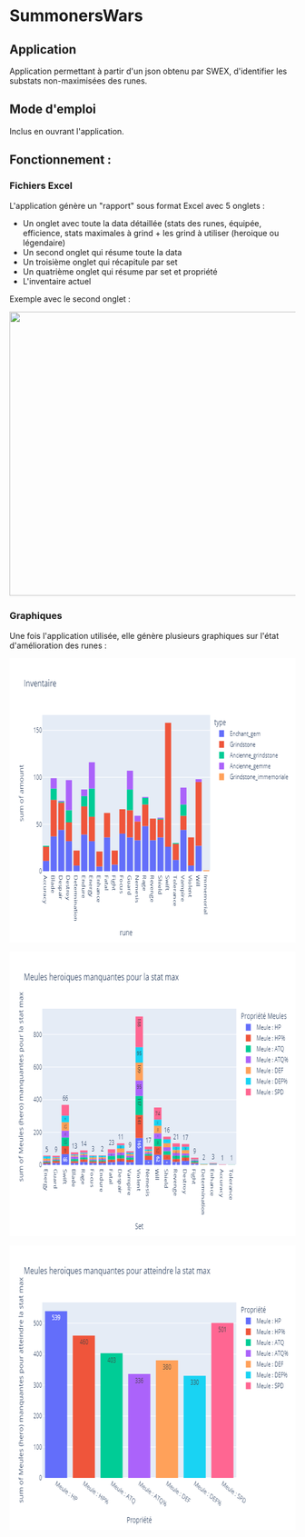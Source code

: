 # SummonersWars


## Application

Application permettant à partir d'un json obtenu par SWEX, d'identifier les substats non-maximisées des runes.

## Mode d'emploi

Inclus en ouvrant l'application.

## Fonctionnement :

### Fichiers Excel

L'application génère un "rapport" sous format Excel avec 5 onglets :
- Un onglet avec toute la data détaillée (stats des runes, équipée, efficience, stats maximales à grind  + les grind à utiliser (heroique ou légendaire)
- Un second onglet qui résume toute la data
- Un troisième onglet qui récapitule par set
- Un quatrième onglet qui résume par set et propriété
- L'inventaire actuel

Exemple avec le second onglet :

<p align="center">
  <img width="900" height="500" src="https://i.imgur.com/xBo6Tv8.png">
</p>

### Graphiques

Une fois l'application utilisée, elle génère plusieurs graphiques sur l'état d'amélioration des runes :

<p align="center">
  <img width="700" height="500" src="https://github.com/Tomlora/SummonersWars/blob/main/grind_runes/resultat/Inventaire.png?raw=true">
</p>

<p align="center">
  <img width="700" height="500" src="https://github.com/Tomlora/SummonersWars/blob/main/grind_runes/resultat/Meules_manquantes%20par%20rune%20et%20propri%C3%A9t%C3%A9.png?raw=true">
</p>


<p align="center">
  <img width="700" height="500" src="https://github.com/Tomlora/SummonersWars/blob/main/grind_runes/resultat/Meules_manquantes_par_stat.png?raw=true">
</p>




